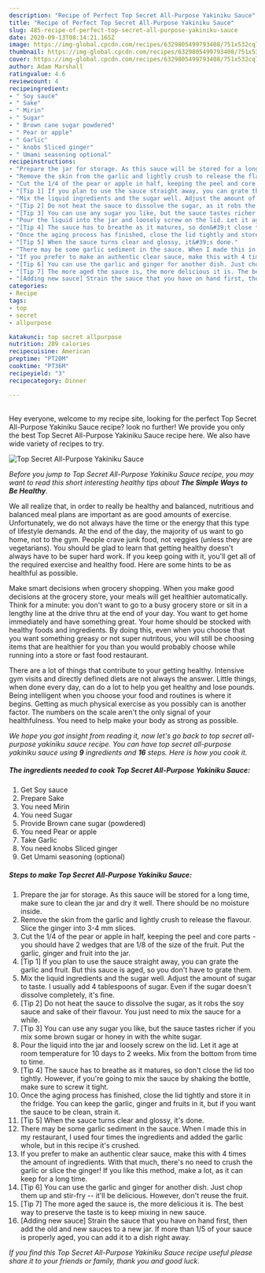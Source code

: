 ```yaml
---
description: "Recipe of Perfect Top Secret All-Purpose Yakiniku Sauce"
title: "Recipe of Perfect Top Secret All-Purpose Yakiniku Sauce"
slug: 485-recipe-of-perfect-top-secret-all-purpose-yakiniku-sauce
date: 2020-09-13T08:14:21.165Z
image: https://img-global.cpcdn.com/recipes/6329805499793408/751x532cq70/top-secret-all-purpose-yakiniku-sauce-recipe-main-photo.jpg
thumbnail: https://img-global.cpcdn.com/recipes/6329805499793408/751x532cq70/top-secret-all-purpose-yakiniku-sauce-recipe-main-photo.jpg
cover: https://img-global.cpcdn.com/recipes/6329805499793408/751x532cq70/top-secret-all-purpose-yakiniku-sauce-recipe-main-photo.jpg
author: Adam Marshall
ratingvalue: 4.6
reviewcount: 4
recipeingredient:
- " Soy sauce"
- " Sake"
- " Mirin"
- " Sugar"
- " Brown cane sugar powdered"
- " Pear or apple"
- " Garlic"
- " knobs Sliced ginger"
- " Umami seasoning optional"
recipeinstructions:
- "Prepare the jar for storage. As this sauce will be stored for a long time, make sure to clean the jar and dry it well. There should be no moisture inside."
- "Remove the skin from the garlic and lightly crush to release the flavour. Slice the ginger into 3-4 mm slices."
- "Cut the 1/4 of the pear or apple in half, keeping the peel and core parts - you should have 2 wedges that are 1/8 of the size of the fruit. Put the garlic, ginger and fruit into the jar."
- "[Tip 1] If you plan to use the sauce straight away, you can grate the garlic and fruit. But this sauce is aged, so you don&#39;t have to grate them."
- "Mix the liquid ingredients and the sugar well. Adjust the amount of sugar to taste. I usually add 4 tablespoons of sugar. Even if the sugar doesn&#39;t dissolve completely, it&#39;s fine."
- "[Tip 2] Do not heat the sauce to dissolve the sugar, as it robs the soy sauce and sake of their flavour. You just need to mix the sauce for a while."
- "[Tip 3] You can use any sugar you like, but the sauce tastes richer if you mix some brown sugar or honey in with the white sugar."
- "Pour the liquid into the jar and loosely screw on the lid. Let it age at room temperature for 10 days to 2 weeks. Mix from the bottom from time to time."
- "[Tip 4] The sauce has to breathe as it matures, so don&#39;t close the lid too tightly. However, if you&#39;re going to mix the sauce by shaking the bottle, make sure to screw it tight."
- "Once the aging process has finished, close the lid tightly and store it in the fridge. You can keep the garlic, ginger and fruits in it, but if you want the sauce to be clean, strain it."
- "[Tip 5] When the sauce turns clear and glossy, it&#39;s done."
- "There may be some garlic sediment in the sauce. When I made this in my restaurant, I used four times the ingredients and added the garlic whole, but in this recipe it&#39;s crushed."
- "If you prefer to make an authentic clear sauce, make this with 4 times the amount of ingredients. With that much, there&#39;s no need to crush the garlic or slice the ginger! If you like this method, make a lot, as it can keep for a long time."
- "[Tip 6] You can use the garlic and ginger for another dish. Just chop them up and stir-fry -- it&#39;ll be delicious. However, don&#39;t reuse the fruit."
- "[Tip 7] The more aged the sauce is, the more delicious it is. The best way to preserve the taste is to keep mixing in new sauce."
- "[Adding new sauce] Strain the sauce that you have on hand first, then add the old and new sauces to a new jar. If more than 1/5 of your sauce is properly aged, you can add it to a dish right away."
categories:
- Recipe
tags:
- top
- secret
- allpurpose

katakunci: top secret allpurpose 
nutrition: 289 calories
recipecuisine: American
preptime: "PT20M"
cooktime: "PT36M"
recipeyield: "3"
recipecategory: Dinner

---
```

<br>
Hey everyone, welcome to my recipe site, looking for the perfect Top Secret All-Purpose Yakiniku Sauce recipe? look no further! We provide you only the best Top Secret All-Purpose Yakiniku Sauce recipe here. We also have wide variety of recipes to try.
<br>


![Top Secret All-Purpose Yakiniku Sauce](https://img-global.cpcdn.com/recipes/6329805499793408/751x532cq70/top-secret-all-purpose-yakiniku-sauce-recipe-main-photo.jpg)

<i>Before you jump to Top Secret All-Purpose Yakiniku Sauce recipe, you may want to read this short interesting healthy tips about <strong>The Simple Ways to Be Healthy</strong>.</i>

We all realize that, in order to really be healthy and balanced, nutritious and balanced meal plans are important as are good amounts of exercise. Unfortunately, we do not always have the time or the energy that this type of lifestyle demands. At the end of the day, the majority of us want to go home, not to the gym. People crave junk food, not veggies (unless they are vegetarians). You should be glad to learn that getting healthy doesn't always have to be super hard work. If you keep going with it, you'll get all of the required exercise and healthy food. Here are some hints to be as healthful as possible.

Make smart decisions when grocery shopping. When you make good decisions at the grocery store, your meals will get healthier automatically. Think for a minute: you don't want to go to a busy grocery store or sit in a lengthy line at the drive thru at the end of your day. You want to get home immediately and have something great. Your home should be stocked with healthy foods and ingredients. By doing this, even when you choose that you want something greasy or not super nutritous, you will still be choosing items that are healthier for you than you would probably choose while running into a store or fast food restaurant.

There are a lot of things that contribute to your getting healthy. Intensive gym visits and directly defined diets are not always the answer. Little things, when done every day, can do a lot to help you get healthy and lose pounds. Being intelligent when you choose your food and routines is where it begins. Getting as much physical exercise as you possibly can is another factor. The numbers on the scale aren't the only signal of your healthfulness. You need to help make your body as strong as possible. 


<i>We hope you got insight from reading it, now let's go back to top secret all-purpose yakiniku sauce recipe. You can have top secret all-purpose yakiniku sauce using <strong>9</strong> ingredients and <strong>16</strong> steps. Here is how you cook it.
</i>

##### The ingredients needed to cook Top Secret All-Purpose Yakiniku Sauce:

1. Get  Soy sauce
1. Prepare  Sake
1. You need  Mirin
1. You need  Sugar
1. Provide  Brown cane sugar (powdered)
1. You need  Pear or apple
1. Take  Garlic
1. You need  knobs Sliced ginger
1. Get  Umami seasoning (optional)


##### Steps to make Top Secret All-Purpose Yakiniku Sauce:

1. Prepare the jar for storage. As this sauce will be stored for a long time, make sure to clean the jar and dry it well. There should be no moisture inside.
1. Remove the skin from the garlic and lightly crush to release the flavour. Slice the ginger into 3-4 mm slices.
1. Cut the 1/4 of the pear or apple in half, keeping the peel and core parts - you should have 2 wedges that are 1/8 of the size of the fruit. Put the garlic, ginger and fruit into the jar.
1. [Tip 1] If you plan to use the sauce straight away, you can grate the garlic and fruit. But this sauce is aged, so you don&#39;t have to grate them.
1. Mix the liquid ingredients and the sugar well. Adjust the amount of sugar to taste. I usually add 4 tablespoons of sugar. Even if the sugar doesn&#39;t dissolve completely, it&#39;s fine.
1. [Tip 2] Do not heat the sauce to dissolve the sugar, as it robs the soy sauce and sake of their flavour. You just need to mix the sauce for a while.
1. [Tip 3] You can use any sugar you like, but the sauce tastes richer if you mix some brown sugar or honey in with the white sugar.
1. Pour the liquid into the jar and loosely screw on the lid. Let it age at room temperature for 10 days to 2 weeks. Mix from the bottom from time to time.
1. [Tip 4] The sauce has to breathe as it matures, so don&#39;t close the lid too tightly. However, if you&#39;re going to mix the sauce by shaking the bottle, make sure to screw it tight.
1. Once the aging process has finished, close the lid tightly and store it in the fridge. You can keep the garlic, ginger and fruits in it, but if you want the sauce to be clean, strain it.
1. [Tip 5] When the sauce turns clear and glossy, it&#39;s done.
1. There may be some garlic sediment in the sauce. When I made this in my restaurant, I used four times the ingredients and added the garlic whole, but in this recipe it&#39;s crushed.
1. If you prefer to make an authentic clear sauce, make this with 4 times the amount of ingredients. With that much, there&#39;s no need to crush the garlic or slice the ginger! If you like this method, make a lot, as it can keep for a long time.
1. [Tip 6] You can use the garlic and ginger for another dish. Just chop them up and stir-fry -- it&#39;ll be delicious. However, don&#39;t reuse the fruit.
1. [Tip 7] The more aged the sauce is, the more delicious it is. The best way to preserve the taste is to keep mixing in new sauce.
1. [Adding new sauce] Strain the sauce that you have on hand first, then add the old and new sauces to a new jar. If more than 1/5 of your sauce is properly aged, you can add it to a dish right away.


<i>If you find this Top Secret All-Purpose Yakiniku Sauce recipe useful please share it to your friends or family, thank you and good luck.</i>
